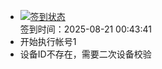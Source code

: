- [![签到状态](https://github.com/womade/Cloud189-Actions/actions/workflows/main.yml/badge.svg?branch=main)](https://github.com/womade/Cloud189-Actions/actions/workflows/main.yml) <br> 签到时间：2025-08-21 00:43:41
- 开始执行帐号1
- 设备ID不存在，需要二次设备校验
